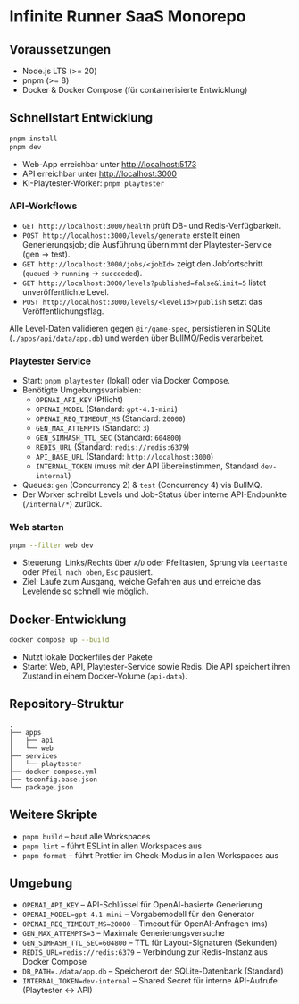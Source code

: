 # Infinite Runner SaaS Monorepo

## Voraussetzungen
- Node.js LTS (>= 20)
- pnpm (>= 8)
- Docker & Docker Compose (für containerisierte Entwicklung)

## Schnellstart Entwicklung
```bash
pnpm install
pnpm dev
```
- Web-App erreichbar unter [http://localhost:5173](http://localhost:5173)
- API erreichbar unter [http://localhost:3000](http://localhost:3000)
- KI-Playtester-Worker: `pnpm playtester`

### API-Workflows
- `GET http://localhost:3000/health` prüft DB- und Redis-Verfügbarkeit.
- `POST http://localhost:3000/levels/generate` erstellt einen Generierungsjob; die Ausführung übernimmt der Playtester-Service (gen → test).
- `GET http://localhost:3000/jobs/<jobId>` zeigt den Jobfortschritt (`queued` → `running` → `succeeded`).
- `GET http://localhost:3000/levels?published=false&limit=5` listet unveröffentlichte Level.
- `POST http://localhost:3000/levels/<levelId>/publish` setzt das Veröffentlichungsflag.

Alle Level-Daten validieren gegen `@ir/game-spec`, persistieren in SQLite (`./apps/api/data/app.db`) und werden über BullMQ/Redis verarbeitet.

### Playtester Service
- Start: `pnpm playtester` (lokal) oder via Docker Compose.
- Benötigte Umgebungsvariablen:
  - `OPENAI_API_KEY` (Pflicht)
  - `OPENAI_MODEL` (Standard: `gpt-4.1-mini`)
  - `OPENAI_REQ_TIMEOUT_MS` (Standard: `20000`)
  - `GEN_MAX_ATTEMPTS` (Standard: `3`)
  - `GEN_SIMHASH_TTL_SEC` (Standard: `604800`)
  - `REDIS_URL` (Standard: `redis://redis:6379`)
  - `API_BASE_URL` (Standard: `http://localhost:3000`)
  - `INTERNAL_TOKEN` (muss mit der API übereinstimmen, Standard `dev-internal`)
- Queues: `gen` (Concurrency 2) & `test` (Concurrency 4) via BullMQ.
- Der Worker schreibt Levels und Job-Status über interne API-Endpunkte (`/internal/*`) zurück.

### Web starten

```bash
pnpm --filter web dev
```

- Steuerung: Links/Rechts über `A`/`D` oder Pfeiltasten, Sprung via `Leertaste` oder `Pfeil nach oben`, `Esc` pausiert.
- Ziel: Laufe zum Ausgang, weiche Gefahren aus und erreiche das Levelende so schnell wie möglich.

## Docker-Entwicklung
```bash
docker compose up --build
```
- Nutzt lokale Dockerfiles der Pakete
- Startet Web, API, Playtester-Service sowie Redis. Die API speichert ihren Zustand in einem Docker-Volume (`api-data`).

## Repository-Struktur
```
.
├── apps
│   ├── api
│   └── web
├── services
│   └── playtester
├── docker-compose.yml
├── tsconfig.base.json
└── package.json
```

## Weitere Skripte
- `pnpm build` – baut alle Workspaces
- `pnpm lint` – führt ESLint in allen Workspaces aus
- `pnpm format` – führt Prettier im Check-Modus in allen Workspaces aus

## Umgebung
- `OPENAI_API_KEY` – API-Schlüssel für OpenAI-basierte Generierung
- `OPENAI_MODEL=gpt-4.1-mini` – Vorgabemodell für den Generator
- `OPENAI_REQ_TIMEOUT_MS=20000` – Timeout für OpenAI-Anfragen (ms)
- `GEN_MAX_ATTEMPTS=3` – Maximale Generierungsversuche
- `GEN_SIMHASH_TTL_SEC=604800` – TTL für Layout-Signaturen (Sekunden)
- `REDIS_URL=redis://redis:6379` – Verbindung zur Redis-Instanz aus Docker Compose
- `DB_PATH=./data/app.db` – Speicherort der SQLite-Datenbank (Standard)
- `INTERNAL_TOKEN=dev-internal` – Shared Secret für interne API-Aufrufe (Playtester ↔ API)
